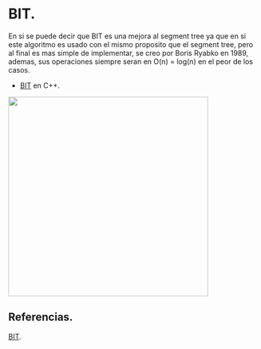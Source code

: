 # BIT.
En si se puede decir que BIT es una mejora al segment tree ya que en si este algoritmo es usado con el mismo proposito que el segment tree, pero al final es mas simple de implementar, se creo por Boris Ryabko en 1989, ademas, sus operaciones siempre seran en O(n) = log(n) en el peor de los casos.
* [BIT](https://github.com/Lutyvr02/Algoritmica/blob/main/Contenidos/BIT/BIT.cpp) en C++.
<img src="https://user-images.githubusercontent.com/101956531/193715669-07577e0a-dcbb-4ae3-a3df-b82fed612e5a.png" width="400">

## Referencias.
[BIT](https://www.geeksforgeeks.org/binary-indexed-tree-or-fenwick-tree-2/).
